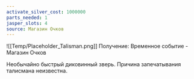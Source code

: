 ```yaml
---
activate_silver_cost: 1000000
parts_needed: 1
jasper_slots: 4
source: Магазин Очков
---
```

![[Temp/Placeholder_Talisman.png]]
Получение: Временное событие - Магазин Очков

Необычайно быстрый диковинный зверь. Причина запечатывания талисмана неизвестна.
